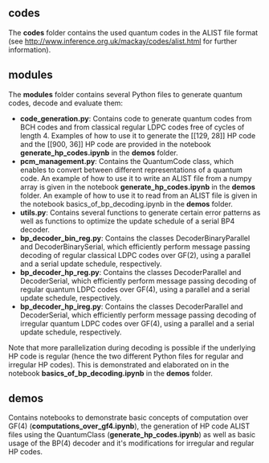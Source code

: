 ## codes

The **codes** folder contains the used quantum codes in the ALIST file format (see http://www.inference.org.uk/mackay/codes/alist.html for further information).

## modules

The **modules** folder contains several Python files to generate quantum codes, decode and evaluate them:
- **code_generation.py**: Contains code to generate quantum codes from BCH codes and from classical regular LDPC codes free of cycles of length 4. Examples of how to use it to generate the [[129, 28]] HP code and the [[900, 36]] HP code are provided in the notebook **generate_hp_codes.ipynb** in the **demos** folder.
- **pcm_management.py**: Contains the QuantumCode class, which enables to convert between different representations of a quantum code. An example of how to use it to write an ALIST file from a numpy array is given in the notebook **generate_hp_codes.ipynb** in the **demos** folder. An example of how to use it to read from an ALIST file is given in the notebook basics_of_bp_decoding.ipynb in the **demos** folder.
- **utils.py**: Contains several functions to generate certain error patterns as well as functions to optimize the update schedule of a serial BP4 decoder.
- **bp_decoder_bin_reg.py**: Contains the classes DecoderBinaryParallel and DecoderBinarySerial, which efficiently perform message passing decoding of regular classical LDPC codes over GF(2), using a parallel and a serial update schedule, respectively.
- **bp_decoder_hp_reg.py**: Contains the classes DecoderParallel and DecoderSerial, which efficiently perform message passing decoding of regular quantum LDPC codes over GF(4), using a parallel and a serial update schedule, respectively.
- **bp_decoder_hp_ireg.py**: Contains the classes DecoderParallel and DecoderSerial, which efficiently perform message passing decoding of irregular quantum LDPC codes over GF(4), using a parallel and a serial update schedule, respectively.

Note that more parallelization during decoding is possible if the underlying HP code is regular (hence the two different Python files for regular and irregular HP codes).
This is demonstrated and elaborated on in the notebook **basics_of_bp_decoding.ipynb** in the **demos** folder.

## demos

Contains notebooks to demonstrate basic concepts of computation over GF(4) (**computations_over_gf4.ipynb**), the generation of HP code ALIST files  using the QuantumClass (**generate_hp_codes.ipynb**) as well as basic usage of the BP(4) decoder and it's modifications for irregular and regular HP codes.
